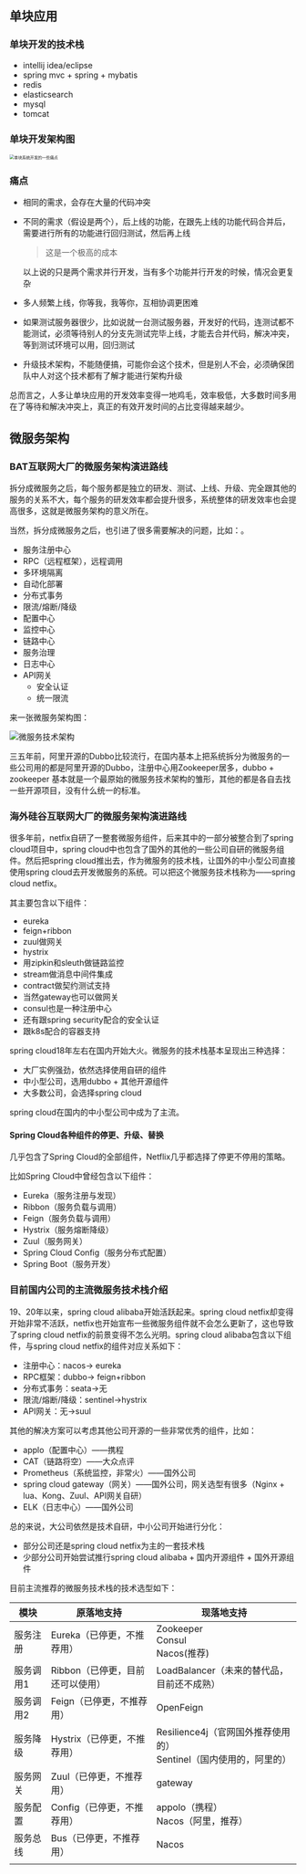##  单块应用

### 单块开发的技术栈

* intellij idea/eclipse
* spring mvc + spring + mybatis
* redis
* elasticsearch
* mysql
* tomcat

### 单块开发架构图

<img src="%E5%BE%AE%E6%9C%8D%E5%8A%A1/%E5%8D%95%E5%9D%97%E7%B3%BB%E7%BB%9F%E5%BC%80%E5%8F%91%E7%9A%84%E4%B8%80%E4%BA%9B%E7%97%9B%E7%82%B9.jpg" alt="单块系统开发的一些痛点" style="zoom:50%;" />

### 痛点

* 相同的需求，会存在大量的代码冲突

* 不同的需求（假设是两个），后上线的功能，在跟先上线的功能代码合并后，需要进行所有的功能进行回归测试，然后再上线

  > 这是一个极高的成本

  以上说的只是两个需求并行开发，当有多个功能并行开发的时候，情况会更复杂

* 多人频繁上线，你等我，我等你，互相协调更困难

* 如果测试服务器很少，比如说就一台测试服务器，开发好的代码，连测试都不能测试，必须等待别人的分支先测试完毕上线，才能去合并代码，解决冲突，等到测试环境可以用，回归测试

* 升级技术架构，不能随便搞，可能你会这个技术，但是别人不会，必须确保团队中人对这个技术都有了解才能进行架构升级

总而言之，人多让单块应用的开发效率变得一地鸡毛，效率极低，大多数时间多用在了等待和解决冲突上，真正的有效开发时间的占比变得越来越少。



## 微服务架构

### BAT互联网大厂的微服务架构演进路线

拆分成微服务之后，每个服务都是独立的研发、测试、上线、升级、完全跟其他的服务的关系不大，每个服务的研发效率都会提升很多，系统整体的研发效率也会提高很多，这就是微服务架构的意义所在。

当然，拆分成微服务之后，也引进了很多需要解决的问题，比如：。

* 服务注册中心
* RPC（远程框架），远程调用
* 多环境隔离
* 自动化部署
* 分布式事务
* 限流/熔断/降级
* 配置中心
* 监控中心
* 链路中心
* 服务治理
* 日志中心
* API网关
  * 安全认证
  * 统一限流

来一张微服务架构图：

![微服务技术架构](%E5%BE%AE%E6%9C%8D%E5%8A%A1/%E5%BE%AE%E6%9C%8D%E5%8A%A1%E6%8A%80%E6%9C%AF%E6%9E%B6%E6%9E%84.png)

三五年前，阿里开源的Dubbo比较流行，在国内基本上把系统拆分为微服务的一些公司用的都是阿里开源的Dubbo，注册中心用Zookeeper居多，dubbo + zookeeper 基本就是一个最原始的微服务技术架构的雏形，其他的都是各自去找一些开源项目，没有什么统一的标准。



### 海外硅谷互联网大厂的微服务架构演进路线

很多年前，netfix自研了一整套微服务组件，后来其中的一部分被整合到了spring cloud项目中，spring cloud中也包含了国外的其他的一些公司自研的微服务组件。然后把spring cloud推出去，作为微服务的技术栈，让国外的中小型公司直接使用spring cloud去开发微服务的系统。可以把这个微服务技术栈称为——spring cloud netfix。

其主要包含以下组件：

* eureka
* feign+ribbon
* zuul做网关
* hystrix
* 用zipkin和sleuth做链路监控
* stream做消息中间件集成
* contract做契约测试支持
* 当然gateway也可以做网关
* consul也是一种注册中心
* 还有跟spring security配合的安全认证
* 跟k8s配合的容器支持

spring cloud18年左右在国内开始大火。微服务的技术栈基本呈现出三种选择：

* 大厂实例强劲，依然选择使用自研的组件
* 中小型公司，选用dubbo + 其他开源组件
* 大多数公司，会选择spring cloud

spring cloud在国内的中小型公司中成为了主流。



#### Spring Cloud各种组件的停更、升级、替换

几乎包含了Spring Cloud的全部组件，Netflix几乎都选择了停更不停用的策略。

比如Spring Cloud中曾经包含以下组件：

* Eureka（服务注册与发现）
* Ribbon（服务负载与调用）
* Feign（服务负载与调用）
* Hystrix（服务熔断降级）
* Zuul（服务网关）
* Spring Cloud Config（服务分布式配置）
* Spring Boot（服务开发）



### 目前国内公司的主流微服务技术栈介绍

19、20年以来，spring cloud alibaba开始活跃起来。spring cloud netfix却变得开始非常不活跃，netfix也开始宣布一些微服务组件就不会怎么更新了，这也导致了spring cloud netfix的前景变得不怎么光明。spring cloud alibaba包含以下组件，与spring cloud netfix的组件对应关系如下：

* 注册中心：nacos-> eureka
* RPC框架：dubbo-> feign+ribbon
* 分布式事务：seata->无
* 限流/熔断/降级：sentinel->hystrix
* API网关：无->suul

其他的解决方案可以考虑其他公司开源的一些非常优秀的组件，比如：

* applo（配置中心）——携程
* CAT（链路将空）——大众点评
* Prometheus（系统监控，非常火）——国外公司
* spring cloud gateway（网关）——国外公司，网关选型有很多（Nginx + lua、Kong、Zuul、API网关自研）
* ELK（日志中心）——国外公司

总的来说，大公司依然是技术自研，中小公司开始进行分化：

* 部分公司还是spring cloud netfix为主的一套技术栈
* 少部分公司开始尝试推行spring cloud alibaba + 国内开源组件 + 国外开源组件

目前主流推荐的微服务技术栈的技术选型如下：

| 模块      | 原落地支持                       | 现落地支持                                                   |
| --------- | -------------------------------- | ------------------------------------------------------------ |
| 服务注册  | Eureka（已停更，不推荐用）       | Zookeeper<br>Consul<br>Nacos(推荐)<br>                       |
| 服务调用1 | Ribbon（已停更，目前还可以使用） | LoadBalancer（未来的替代品，目前还不成熟）<br>               |
| 服务调用2 | Feign（已停更，不推荐用）        | OpenFeign                                                    |
| 服务降级  | Hystrix（已停更，不推荐用）      | Resilience4j（官网国外推荐使用的）<br>Sentinel（国内使用的，阿里的） |
| 服务网关  | Zuul（已停更，不推荐用）         | gateway                                                      |
| 服务配置  | Config（已停更，不推荐用）       | appolo（携程）<br>Nacos（阿里，推荐）                        |
| 服务总线  | Bus（已停更，不推荐用）          | Nacos                                                        |
|           |                                  |                                                              |

